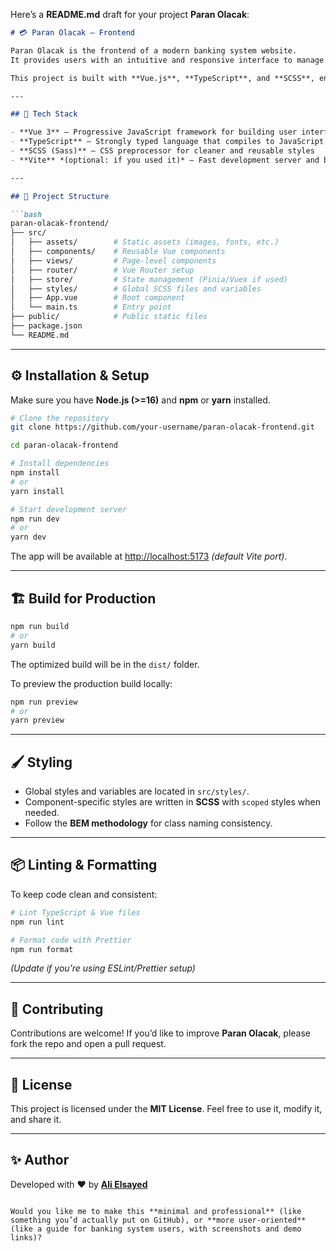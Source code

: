 Here’s a **README.md** draft for your project **Paran Olacak**:

````markdown
# 💳 Paran Olacak – Frontend

Paran Olacak is the frontend of a modern banking system website.  
It provides users with an intuitive and responsive interface to manage their accounts, transactions, and financial activities.  

This project is built with **Vue.js**, **TypeScript**, and **SCSS**, ensuring scalability, maintainability, and clean UI design.

---

## 🚀 Tech Stack

- **Vue 3** – Progressive JavaScript framework for building user interfaces  
- **TypeScript** – Strongly typed language that compiles to JavaScript  
- **SCSS (Sass)** – CSS preprocessor for cleaner and reusable styles  
- **Vite** *(optional: if you used it)* – Fast development server and build tool  

---

## 📂 Project Structure

```bash
paran-olacak-frontend/
├── src/
│   ├── assets/        # Static assets (images, fonts, etc.)
│   ├── components/    # Reusable Vue components
│   ├── views/         # Page-level components
│   ├── router/        # Vue Router setup
│   ├── store/         # State management (Pinia/Vuex if used)
│   ├── styles/        # Global SCSS files and variables
│   ├── App.vue        # Root component
│   └── main.ts        # Entry point
├── public/            # Public static files
├── package.json
└── README.md
````

---

## ⚙️ Installation & Setup

Make sure you have **Node.js (>=16)** and **npm** or **yarn** installed.

```bash
# Clone the repository
git clone https://github.com/your-username/paran-olacak-frontend.git

cd paran-olacak-frontend

# Install dependencies
npm install
# or
yarn install

# Start development server
npm run dev
# or
yarn dev
```

The app will be available at [http://localhost:5173](http://localhost:5173) *(default Vite port)*.

---

## 🏗️ Build for Production

```bash
npm run build
# or
yarn build
```

The optimized build will be in the `dist/` folder.

To preview the production build locally:

```bash
npm run preview
# or
yarn preview
```

---

## 🖌️ Styling

* Global styles and variables are located in `src/styles/`.
* Component-specific styles are written in **SCSS** with `scoped` styles when needed.
* Follow the **BEM methodology** for class naming consistency.

---

## 📦 Linting & Formatting

To keep code clean and consistent:

```bash
# Lint TypeScript & Vue files
npm run lint

# Format code with Prettier
npm run format
```

*(Update if you’re using ESLint/Prettier setup)*

---

## 🤝 Contributing

Contributions are welcome!
If you’d like to improve **Paran Olacak**, please fork the repo and open a pull request.

---

## 📜 License

This project is licensed under the **MIT License**.
Feel free to use it, modify it, and share it.

---

## ✨ Author

Developed with ❤️ by **[Ali Elsayed](https://github.com/asharp97)**

```

Would you like me to make this **minimal and professional** (like something you’d actually put on GitHub), or **more user-oriented** (like a guide for banking system users, with screenshots and demo links)?
```
